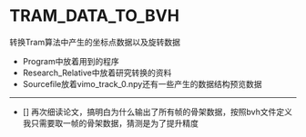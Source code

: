 # TRAM_DATA_TO_BVH
转换Tram算法中产生的坐标点数据以及旋转数据

- Program中放着用到的程序
- Research_Relative中放着研究转换的资料
- Sourcefile放着vimo_track_0.npy还有一些产生的数据结构预览数据

---
- [] 再次细读论文，搞明白为什么输出了所有帧的骨架数据，按照bvh文件定义我只需要取一帧的骨架数据，猜测是为了提升精度
